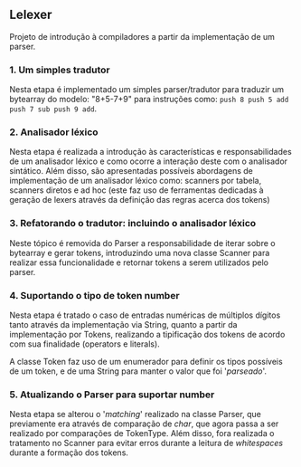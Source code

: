 ## Lelexer
Projeto de introdução à compiladores a partir da implementação de um parser.

### 1. Um simples tradutor
Nesta etapa é implementado um simples parser/tradutor para traduzir um bytearray do modelo: "8+5-7+9" para instruções como: `push 8 push 5 add push 7 sub push 9 add`.

### 2. Analisador léxico
Nesta etapa é realizada a introdução às características e responsabilidades de um analisador léxico e como ocorre a interação deste com o analisador sintático. Além disso, são apresentadas possíveis abordagens de implementação de um analisador léxico como: scanners por tabela, scanners diretos e ad hoc (este faz uso de ferramentas dedicadas à geração de lexers através da definição das regras acerca dos tokens)

### 3. Refatorando o tradutor: incluindo o analisador léxico 
Neste tópico é removida do Parser a responsabilidade de iterar sobre o bytearray e gerar tokens, introduzindo uma nova classe Scanner para realizar essa funcionalidade e retornar tokens a serem utilizados pelo parser.

### 4. Suportando o tipo de token number
Nesta etapa é tratado o caso de entradas numéricas de múltiplos dígitos tanto através da implementação via String, quanto a partir da implementação por Tokens, realizando a tipificação dos tokens de acordo com sua finalidade (operators e literals).

A classe Token faz uso de um enumerador para definir os tipos possíveis de um token, e de uma String para manter o valor que foi '_parseado_'.

### 5. Atualizando o Parser para suportar number
Nesta etapa se alterou o '_matching_' realizado na classe Parser, que previamente era através de comparação de _char_, que agora passa a ser realizado por comparações de TokenType. Além disso, fora realizada o tratamento no Scanner para evitar erros durante a leitura de _whitespaces_ durante a formação dos tokens.